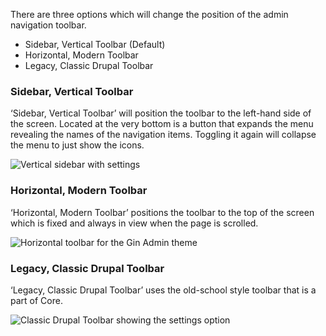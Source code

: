 There are three options which will change the position of the admin navigation toolbar.

* Sidebar, Vertical Toolbar (Default)
* Horizontal, Modern Toolbar
* Legacy, Classic Drupal Toolbar

### Sidebar, Vertical Toolbar

‘Sidebar, Vertical Toolbar’ will position the toolbar to the left-hand side of the screen. Located at the very bottom is a button that expands the menu revealing the names of the navigation items. Toggling it again will collapse the menu to just show the icons.

![Vertical sidebar with settings](https://www.drupal.org/files/sidebar-vertical-with-settings-option-gin-admin-theme.png)

### Horizontal, Modern Toolbar

‘Horizontal, Modern Toolbar’ positions the toolbar to the top of the screen which is fixed and always in view when the page is scrolled.

![Horizontal toolbar for the Gin Admin theme](https://www.drupal.org/files/horizontal-toolbar-for-the-gin-admin-theme.png)

### Legacy, Classic Drupal Toolbar

‘Legacy, Classic Drupal Toolbar’ uses the old-school style toolbar that is a part of Core.

![Classic Drupal Toolbar showing the settings option](https://www.drupal.org/files/legacy-classic-drupal-toolbar-with-settings-option-gin-admin-theme.png)